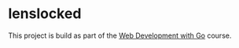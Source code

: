 # lenslocked
 This project is build as part of the [Web Development with Go](https://www.usegolang.com/) course.
